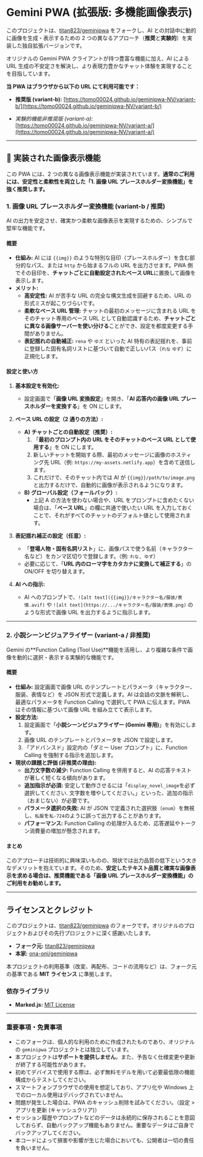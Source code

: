 # Gemini PWA (拡張版: 多機能画像表示)

このプロジェクトは、[titan823/geminipwa](https://github.com/titan823/geminipwa) をフォークし、AI との対話中に動的に画像を生成・表示するための 2 つの異なるアプローチ（**推奨**と**実験的**）を実装した独自拡張バージョンです。

オリジナルの Gemini PWA クライアントが持つ豊富な機能に加え、AI による URL 生成の不安定さを解決し、より表現力豊かなチャット体験を実現することを目指しています。

**当 PWA はブラウザから以下の URL にて利用可能です：**

- **推奨版 (variant-b):** [https://tomo00024.github.io/geminipwa-NV/variant-b/](https://tomo00024.github.io/geminipwa-NV/variant-b/)

- _実験的機能非推奨版 (variant-a):_ [https://tomo00024.github.io/geminipwa-NV/variant-a/](https://tomo00024.github.io/geminipwa-NV/variant-a/)

---

## 🌟 実装された画像表示機能

この PWA には、2 つの異なる画像表示機能が実装されています。**通常のご利用には、安定性と柔軟性を両立した「1. 画像 URL プレースホルダー変換機能」を強く推奨します。**

### 1. 画像 URL プレースホルダー変換機能 (variant-b / 推奨)

AI の出力を安定させ、確実かつ柔軟な画像表示を実現するための、シンプルで堅牢な機能です。

#### 概要

- **仕組み:** AI には `{{img}}` のような特別な目印（プレースホルダー）を含む部分的なパス、または `http` から始まるフルの URL を出力させます。PWA 側でその目印を、**チャットごとに自動設定されたベース URL**に置換して画像を表示します。
- **メリット:**
  - **高安定性:** AI が苦手な URL の完全な構文生成を回避するため、URL の形式ミスが起こりづらいです。
  - **柔軟なベース URL 管理:** チャットの最初のメッセージに含まれる URL をそのチャット専用のベース URL として自動認識するため、**チャットごとに異なる画像サーバーを使い分ける**ことができ、設定を都度変更する手間がありません。
  - **表記揺れの自動補正:** `rena` や `ゆズ` といった AI 特有の表記揺れを、事前に登録した固有名詞リストに基づいて自動で正しいパス（`れな` `ゆず`）に正規化します。

#### 設定と使い方

1.  **基本設定を有効化:**

    - 設定画面で「**画像 URL 変換設定**」を開き、「**AI 応答内の画像 URL プレースホルダーを変換する**」を ON にします。

2.  **ベース URL の設定（2 通りの方法）:**

    - **A) チャットごとの自動設定（推奨）:**
      1.  「**最初のプロンプト内の URL をそのチャットのベース URL として使用する**」を ON にします。
      2.  新しいチャットを開始する際、最初のメッセージに画像のホスティング先 URL（例: `https://my-assets.netlify.app`）を含めて送信します。
      3.  これだけで、そのチャット内では AI が `{{img}}/path/to/image.png` と出力するだけで、自動的に画像が表示されるようになります。
    - **B) グローバル設定（フォールバック）:**
      - 上記 A の方法を使わない場合や、URL をプロンプトに含めたくない場合は、「**ベース URL**」の欄に共通で使いたい URL を入力しておくことで、それがすべてのチャットのデフォルト値として使用されます。

3.  **表記揺れ補正の設定（任意）:**

    - 「**登場人物・固有名詞リスト**」に、画像パスで使う名前（キャラクター名など）をカンマ区切りで登録します。（例: `れな, ゆず`）
    - 必要に応じて、「**URL 内のローマ字をカタカナに変換して補正する**」の ON/OFF を切り替えます。

4.  **AI への指示:**
    - AI へのプロンプトで、`![alt text]({{img}}/キャラクター名/服装/表情.avif)` や `![alt text](https://.../キャラクター名/服装/表情.png)` のような形式で画像 URL を出力するように指示します。

---

### 2. 小説シーンビジュアライザー (variant-a / 非推奨)

Gemini の**Function Calling (Tool Use)**機能を活用し、より複雑な条件で画像を動的に選択・表示する実験的な機能です。

#### 概要

- **仕組み:** 設定画面で画像 URL のテンプレートとパラメータ（キャラクター、服装、表情など）を JSON 形式で定義します。AI は会話の文脈を解釈し、最適なパラメータを Function Calling で選択して PWA に伝えます。PWA はその情報に基づいて画像 URL を組み立てて表示します。
- **設定方法:**
  1.  設定画面で「**小説シーンビジュアライザー (Gemini 専用)**」を有効にします。
  2.  画像 URL のテンプレートとパラメータを JSON で設定します。
  3.  「アドバンスド」設定内の「ダミー User プロンプト」に、Function Calling を強制する指示を追加します。
- **現状の課題と評価 (非推奨の理由):**
  - **出力文字数の減少:** Function Calling を併用すると、AI の応答テキストが著しく短くなる傾向があります。
  - **追加指示が必須:** 安定して動作させるには「`display_novel_image`を必ず選択してください.
    文字数を増やしてください。」といった、追加の指示（おまじない）が必要です。
  - **パラメータ選択の失敗:** AI が JSON で定義された選択肢（`enum`）を無視し、`私服`を`私-724`のように誤って出力することがあります。
  - **パフォーマンス:** Function Calling の処理が入るため、応答遅延やトークン消費量の増加が懸念されます。

#### まとめ

このアプローチは技術的に興味深いものの、現状では出力品質の低下という大きなデメリットを抱えています。そのため、**安定したテキスト品質と確実な画像表示を求める場合は、推奨機能である「画像 URL プレースホルダー変換機能」のご利用をお勧めします。**

---

## ライセンスとクレジット

このプロジェクトは、[titan823/geminipwa](https://github.com/titan823/geminipwa) のフォークです。オリジナルのプロジェクトおよびその先行プロジェクトに深く感謝いたします。

- **フォーク元:** [titan823/geminipwa](https://github.com/titan823/geminipwa)
- **本家:** [ona-oni/geminipwa](https://github.com/ona-oni/geminipwa)

本プロジェクトの利用基準（改変、再配布、コードの流用など）は、フォーク元の基準である **MIT ライセンス** に準拠します。

### 依存ライブラリ

- **Marked.js:** [MIT License](https://github.com/markedjs/marked/blob/master/LICENSE.md)

---

### 重要事項・免責事項

- このフォークは、個人的な利用のために作成されたものであり、オリジナルの `geminipwa` プロジェクトとは独立しています。
- 本プロジェクトは**サポートを提供しません**。また、予告なく仕様変更や更新が終了する可能性があります。
- 初めてデバイスで使用する際は、必ず無料モデルを用いて必要最低限の機能構成からテストしてください。
- スマートフォンブラウザでの使用を想定しており、アプリ化や Windows 上でのローカル使用はデバッグされていません。
- 問題が発生した場合は、PWA のキャッシュ削除を試みてください。（設定 > アプリを更新 (キャッシュクリア)）
- セッション履歴やプロンプトなどのデータは永続的に保存されることを意図しておらず、自動バックアップ機能もありません。重要なデータはご自身でバックアップしてください。
- 本コードによって損害や影響が生じた場合においても、公開者は一切の責任を負いません。

